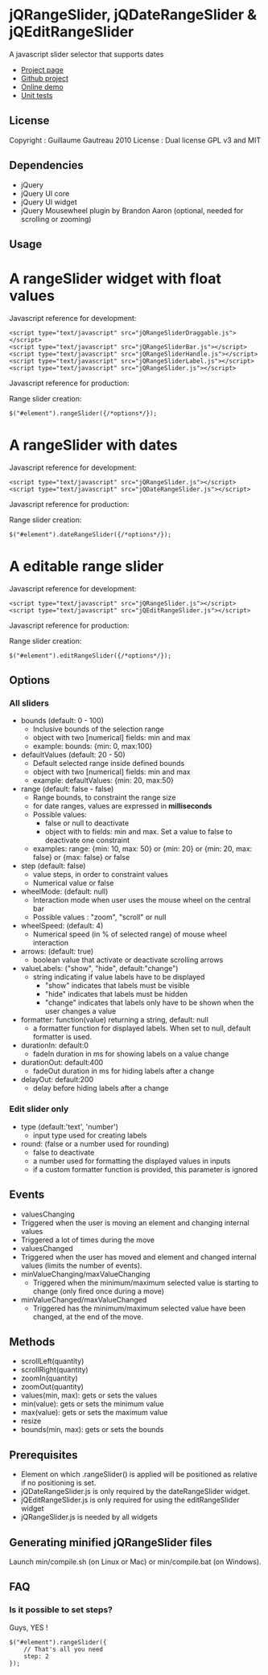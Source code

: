 jQRangeSlider, jQDateRangeSlider & jQEditRangeSlider
====================================================
A javascript slider selector that supports dates

* [Project page](http://ghusse.github.com/jQRangeSlider/)
* [Github project](https://github.com/ghusse/jQRangeSlider/)
* [Online demo](http://ghusse.github.com/jQRangeSlider/stable/demo/)
* [Unit tests](http://ghusse.github.com/jQRangeSlider/stable/tests/)

License
-------
Copyright : Guillaume Gautreau 2010
License : Dual license GPL v3 and MIT

Dependencies
------------
+ jQuery
+ jQuery UI core
+ jQuery UI widget
+ jQuery Mousewheel plugin by Brandon Aaron (optional, needed for scrolling or zooming)

Usage
-----
# A rangeSlider widget with float values
Javascript reference for development:
	
	<script type="text/javascript" src="jQRangeSliderDraggable.js"></script>
	<script type="text/javascript" src="jQRangeSliderBar.js"></script>
	<script type="text/javascript" src="jQRangeSliderHandle.js"></script>
	<script type="text/javascript" src="jQRangeSliderLabel.js"></script>
	<script type="text/javascript" src="jQRangeSlider.js"></script>

Javascript reference for production:

  <script type="text/javascript" src="jQRangeSlider-min.js"></script>

Range slider creation:

	$("#element").rangeSlider({/*options*/});

# A rangeSlider with dates 
Javascript reference for development:

	<script type="text/javascript" src="jQRangeSlider.js"></script>
	<script type="text/javascript" src="jQDateRangeSlider.js"></script>

Javascript reference for production:

  <script type="text/javascript" src="jQAllRangeSliders-min.js"></script>

Range slider creation:

	$("#element").dateRangeSlider({/*options*/});

# A editable range slider
Javascript reference for development:

	<script type="text/javascript" src="jQRangeSlider.js"></script>
	<script type="text/javascript" src="jQEditRangeSlider.js"></script>

Javascript reference for production:

  <script type="text/javascript" src="jQAllRangeSliders-min.js"></script>

Range slider creation:

	$("#element").editRangeSlider({/*options*/});


Options
-------

### All sliders

* bounds (default: 0 - 100)
	* Inclusive bounds of the selection range
	* object with two [numerical] fields: min and max
	* example: bounds: {min: 0, max:100}
* defaultValues (default: 20 - 50)
	* Default selected range inside defined bounds
	* object with two [numerical] fields: min and max
	* example: defaultValues: {min: 20, max:50}
* range (default: false - false)
	* Range bounds, to constraint the range size
	* for date ranges, values are expressed in **milliseconds**
	* Possible values:
		* false or null to deactivate
		* object with to fields: min and max. Set a value to false to deactivate one constraint
	* examples: range: {min: 10, max: 50} or {min: 20} or {min: 20, max: false} or {max: false} or false
* step (default: false)
	* value steps, in order to constraint values
	* Numerical value or false
* wheelMode: (default: null)
	* Interaction mode when user uses the mouse wheel on the central bar
	* Possible values : "zoom", "scroll" or null
* wheelSpeed: (default: 4)
	* Numerical speed (in % of selected range) of mouse wheel interaction
* arrows: (default: true)
	* boolean value that activate or deactivate scrolling arrows
* valueLabels: ("show", "hide", default:"change")
	* string indicating if value labels have to be displayed
		* "show" indicates that labels must be visible
		* "hide" indicates that labels must be hidden
		* "change" indicates that labels only have to be shown when the user changes a value
* formatter: function(value) returning a string, default: null
	* a formatter function for displayed labels. When set to null, default formatter is used.
* durationIn: default:0
	* fadeIn duration in ms for showing labels on a value change
* durationOut: default:400 
	* fadeOut duration in ms for hiding labels after a change
* delayOut: default:200
	* delay before hiding labels after a change

### Edit slider only

* type (default:'text', 'number')
  * input type used for creating labels
* round: (false or a number used for rounding)
	* false to deactivate
	* a number used for formatting the displayed values in inputs
	* if a custom formatter function is provided, this parameter is ignored

Events
-----
* valuesChanging
 * Triggered when the user is moving an element and changing internal values
 * Triggered a lot of times during the move
* valuesChanged
 * Triggered when the user has moved and element and changed internal values (limits the number of events).
* minValueChanging/maxValueChanging
	* Triggered when the minimum/maximum selected value is starting to change (only fired once during a move)
* minValueChanged/maxValueChanged
	* Triggered has the minimum/maximum selected value have been changed, at the end of the move.

Methods
-------
* scrollLeft(quantity)
* scrollRight(quantity)
* zoomIn(quantity)
* zoomOut(quantity)
* values(min, max): gets or sets the values
* min(value): gets or sets the minimum value
* max(value): gets or sets the maximum value
* resize
* bounds(min, max): gets or sets the bounds
 
Prerequisites 
-------------
* Element on which .rangeSlider() is applied will be positioned as relative if no positioning is set.
* jQDateRangeSlider.js is only required by the dateRangeSlider widget.
* jQEditRangeSlider.js is only required for using the editRangeSlider widget
* jQRangeSlider.js is needed by all widgets

Generating minified jQRangeSlider files
---------------------------------------
Launch min/compile.sh (on Linux or Mac) or min/compile.bat (on Windows).

FAQ
---
### Is it possible to set steps?

Guys, YES !

	$("#element").rangeSlider({
		// That's all you need
		step: 2
	});